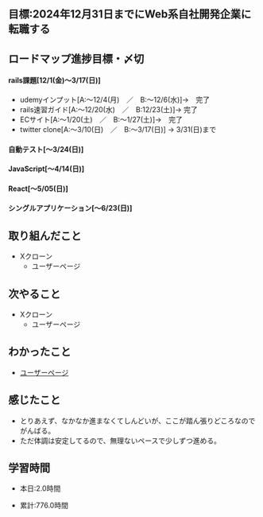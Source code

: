 ## 目標:2024年12月31日までにWeb系自社開発企業に転職する

## ロードマップ進捗目標・〆切
#### rails課題[12/1(金)～3/17(日)]
* udemyインプット[A:～12/4(月)　／　B:～12/6(水)]→　完了
* rails速習ガイド[A:～12/20(水)　／　B:12/23(土)]→  完了
* ECサイト[A:～1/20(土)　／　B:～1/27(土)]→　完了
* twitter clone[A:～3/10(日)　／　B:～3/17(日)] → 3/31(日)まで

#### 自動テスト[～3/24(日)]
#### JavaScript[～4/14(日)]
#### React[～5/05(日)]
#### シングルアプリケーション[～6/23(日)]


## 取り組んだこと
- Xクローン
  - ユーザーページ


## 次やること
- Xクローン
  - ユーザーページ
  
## わかったこと
* [ユーザーページ](https://cherry-beat-86e.notion.site/rails-1db9ebae76514723818924d3d0405272?pvs=4)



## 感じたこと
* とりあえず、なかなか進まなくてしんどいが、ここが踏ん張りどころなのでがんばる。
* ただ体調は安定してるので、無理ないペースで少しずつ進める。

## 学習時間
- 本日:2.0時間

- 累計:776.0時間